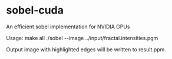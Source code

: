 # sobel-cuda
An efficient sobel implementation for NVIDIA GPUs

Usage:
make all
./sobel --image ../input/fractal.intensities.pgm

Output image with highlighted edges will be written to result.ppm.
